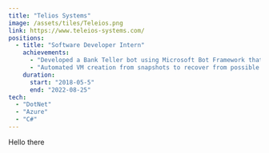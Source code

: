 ```yaml
---
title: "Telios Systems"
image: /assets/tiles/Teleios.png
link: https://www.teleios-systems.com/
positions:
  - title: "Software Developer Intern"
    achievements:
      - "Developed a Bank Teller bot using Microsoft Bot Framework that featured handoff to humans and Microsoft's NLU service."
      - "Automated VM creation from snapshots to recover from possible downtime."
    duration:
      start: "2018-05-5"
      end: "2022-08-25"
tech:
  - "DotNet"
  - "Azure"
  - "C#"
---
```


Hello there
